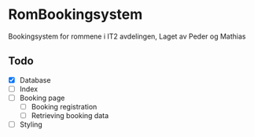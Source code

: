 # RomBookingsystem

Bookingsystem for rommene i IT2 avdelingen, Laget av Peder og Mathias

## Todo

- [X] Database
- [ ] Index
- [ ] Booking page
  - [ ] Booking registration
  - [ ] Retrieving booking data
- [ ] Styling

